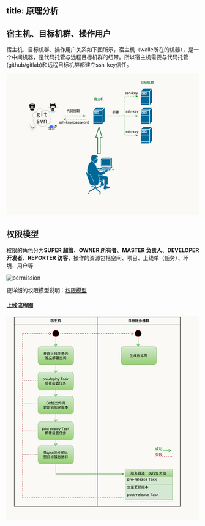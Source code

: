 title: 原理分析
---

## 宿主机、目标机群、操作用户
宿主机、目标机群、操作用户关系如下图所示，宿主机（walle所在的机器），是一个中间机器，是代码托管与远程目标机群的纽带。所以宿主机需要与代码托管(github/gitlab)和远程目标机群都建立ssh-key信任。


![](./static/walle-flow-relation.jpg)

## 权限模型
权限的角色分为**SUPER 超管**、**OWNER 所有者**、**MASTER 负责人**、**DEVELOPER 开发者**、**REPORTER 访客**，操作的资源包括空间、项目、上线单（任务）、环境、用户等

![permission](/docs/2/zh-cn/static/permission.png)

更详细的权限模型说明：[权限模型](https://walle-web.io/docs/2/permission.html)

#### 上线流程图
![](./static/walle-flow-deploy.jpg)
